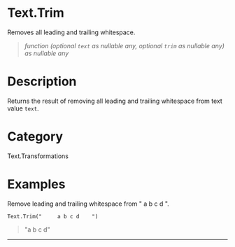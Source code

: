 # Text.Trim
Removes all leading and trailing whitespace.
> _function (optional <code>text</code> as nullable any, optional <code>trim</code> as nullable any) as nullable any_

# Description 
Returns the result of removing all leading and trailing whitespace from text value <code>text</code>.
# Category 
Text.Transformations
# Examples 
Remove leading and trailing whitespace from "     a b c d    ".
```
Text.Trim("     a b c d    ")
```
> "a b c d"

***
